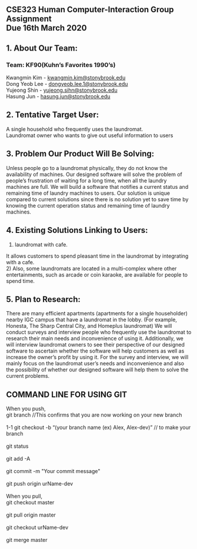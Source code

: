 ## CSE323 Human Computer-Interaction Group Assignment <br/>Due 16th March 2020

## 1. About Our Team:
### Team: KF90(Kuhn’s Favorites 1990’s)

Kwangmin Kim - kwangmin.kim@stonybrook.edu <br />
Dong Yeob Lee - dongyeob.lee.1@stonybrook.edu <br />
Yujeong Shin - yujeong.sihn@stonybrook.edu <br />
Hasung Jun - hasung.jun@stonybrook.edu <br />

## 2. Tentative Target User:
A single household who frequently uses the laundromat. <br />
Laundromat owner who wants to give out useful information to users

## 3. Problem Our Product Will Be Solving:
Unless people go to a laundromat physically, they do not know the availability of machines. Our designed software will solve the problem of people’s frustration of waiting for a long time, when all the laundry machines are full. We will build a software that notifies a current status and remaining time of laundry machines to users. Our solution is unique compared to current solutions since there is no solution yet to save time by knowing the current operation status and remaining time of laundry machines.

## 4. Existing Solutions Linking to Users:

1) laundromat with cafe. <br />

It allows customers to spend pleasant time in the laundromat by integrating with a cafe. <br />
2) Also, some laundromats are located in a multi-complex where other entertainments, such as arcade or coin karaoke, are available  for people to spend time.

## 5. Plan to Research:
There are many efficient apartments (apartments for a single householder) nearby IGC campus that have a laundromat in the lobby. (For example, Honesta, The Sharp Central City, and Homeplus laundromat) We will conduct surveys and interview people who frequently use the laundromat to research their main needs and inconvenience of using it. Additionally, we will interview laundromat owners to see their perspective of our designed software to ascertain whether the software will help customers as well as increase the owner’s profit by using it. For the survey and interview, we will mainly focus on the laundromat user’s needs and inconvenience and also the possibility of whether our designed software will help them to solve the current problems.

## COMMAND LINE FOR USING GIT
When you push,<br />
    git branch //This confirms that you are now working on your new branch<br /><br />
    1-1 git checkout -b “(your branch name (ex) Alex, Alex-dev)” // to make your branch<br /><br />
    git status<br /><br />
    git add -A<br /><br />
    git commit -m "Your commit message"<br /><br />
    git push origin urName-dev<br /><br />
When you pull,<br />
   git checkout master<br /><br />
   git pull origin master<br /><br />
   git checkout urName-dev<br /><br />
   git merge master<br /><br />

